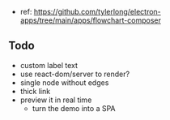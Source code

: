 - ref: https://github.com/tylerlong/electron-apps/tree/main/apps/flowchart-composer

## Todo

- custom label text
- use react-dom/server to render?
- single node without edges
- thick link
- preview it in real time
  - turn the demo into a SPA
